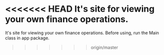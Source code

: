 <<<<<<< HEAD
It's site for viewing your own finance operations.
=======
It's site for viewing your own finance operations. Before using, run the Main class in app package.

>>>>>>> origin/master
